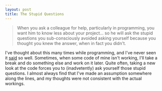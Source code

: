 ```yaml
---
layout: post
title: The Stupid Questions
---
```

>When you ask a colleague for help, particularly in programming, you want him to know less about your project... so he will ask the stupid questions you sub-consciously avoided asking yourself because you thought you knew the answer, when in fact you didn't.

I've thought about this many times while programming, and I've never seen it [said](http://blog.outer-court.com/archive/2005-08-24-n14.html) so well. Sometimes, when some code of mine isn't working, I'll take a break and do something else and work on it later. Quite often, taking a new look at the code forces you to (inadvetently) ask yourself those stupid questions. I almost always find that I've made an assumption somewhere along the lines, and my thoughts were not consistent with the actual workings.
